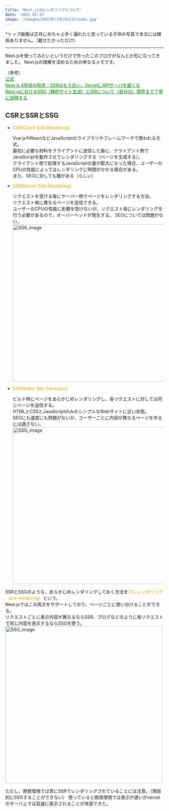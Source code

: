 ```yaml
---
title: 'Next.jsのレンダリングについて'
date: '2021-01-13'
image: '/images/2021年/1月/0113itsuki.jpg'
---
```



*トップ画像は正月にめちゃ上手く撮れたと思っている子供の写真で本文には関係ありません。（載せたかっただけ）
***

Next.jsを使ってみたいというだけで作ったこのブログがなんとか形になってきました。
Next.jsの理解を深めるための単なるメモです。


（参考）<br />
<a style="color:green" href="https://nextjs.org/learn/basics/create-nextjs-app?utm_source=next-site&utm_medium=homepage-cta&utm_campaign=next-website">
公式</a>
<br />
<a style="color:green" href="https://qiita.com/jagaapple/items/faf125e28f8c2860269c#13-%E3%81%9D%E3%81%AE%E4%BB%96dx%E3%82%92%E5%90%91%E4%B8%8A%E3%81%95%E3%81%9B%E3%82%8Btips">
Next.js 4年目の知見：SSRはもう古い、VercelにAPIサーバを置くな</a>
<br />
<a style="color:green" href="https://qiita.com/thesugar/items/47ec3d243d00ddd0b4ed">
Next.jsにおけるSSG（静的サイト生成）とISRについて（自分の）限界まで丁寧に説明する</a>

## CSRとSSRとSSG

- <p style=color:orange>CSR(Client Side Rendering) </p>
    Vue.jsやReactなどJavaScriptのライブラリやフレームワークで使われる方式。<br /> 
    最初に必要な材料をクライアントに送信した後に、クライアント側でJavaScriptを動作させてレンダリングする（ページを生成する）。<br />
    クライアント側で処理するJavaScriptの量が膨大になった場合、ユーザーのCPUの性能によってはレンダリングに時間がかかる場合がある。<br />
    また、SEOに対しても難がある（らしい）<br />

- <p style=color:orange>SSR(Server Side Rendering) </p> 
    リクエストを受ける毎にサーバー側でページをレンダリングする方法。<br />
    リクエスト毎に異なるページを送信できる。<br />
    ユーザーのCPUの性能に影響を受けないが、リクエスト毎にレンダリングを行う必要があるので、オーバーヘッドが発生する。
    SEOについては問題がない。<br />
    <img src="/images/2021年/1月/SSR.png" alt="SSR_image" width="500" height="auto">

- <p style=color:orange>SSG(Static Site Generator)  </p> 
    ビルド時にページをあらかじめレンダリングし、各リクエストに対しては同じページを送信する。<br />
    HTMLとCSSとJavaScriptのみのシンプルなWebサイトに近い状態。<br />
    SEOにも速度にも問題がないが、ユーザーごとに内容が異なるページを作るには適さない。<br />
    <img src="/images/2021年/1月/SSG.png" alt="SSG_image" width="500" height="auto">

SSRとSSGのような、あらかじめレンダリングしておく方法を<text style=color:orange>プレレンダリング（pre-rendering）</text>という。<br />
Next.jsではこの両方をサポートしており、ページごとに使い分けることができる。<br />
リクエストごとに表示内容が異なるならSSR、ブログなどのように毎リクエストで同じ内容を表示するならSSGを使う。<br />
<img src="/images/2021年/1月/SSG-SSR-hybrid.png" alt="SSG_image" width="500" height="auto">

ただし、開発環境では常にSSRでレンダリングされていることには注意。（理屈的にSSGすることができない）
使っていると開発環境では表示が遅いがvercelのサーバ上では高速に表示されることが体感できた。

